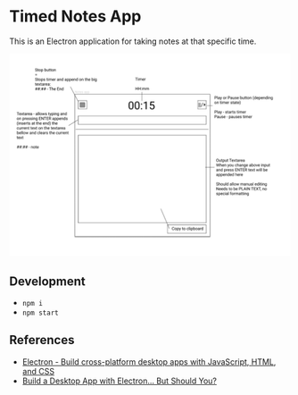 # Timed Notes App

This is an Electron application for taking notes at that specific time.

![alt text](docs/mockup.png "App Mockup")

## Development

- `npm i`
- `npm start`

## References

- [Electron - Build cross-platform desktop apps with JavaScript, HTML, and CSS](https://www.electronjs.org/)
- [Build a Desktop App with Electron... But Should You?](https://www.youtube.com/watch?v=3yqDxhR2XxE)
